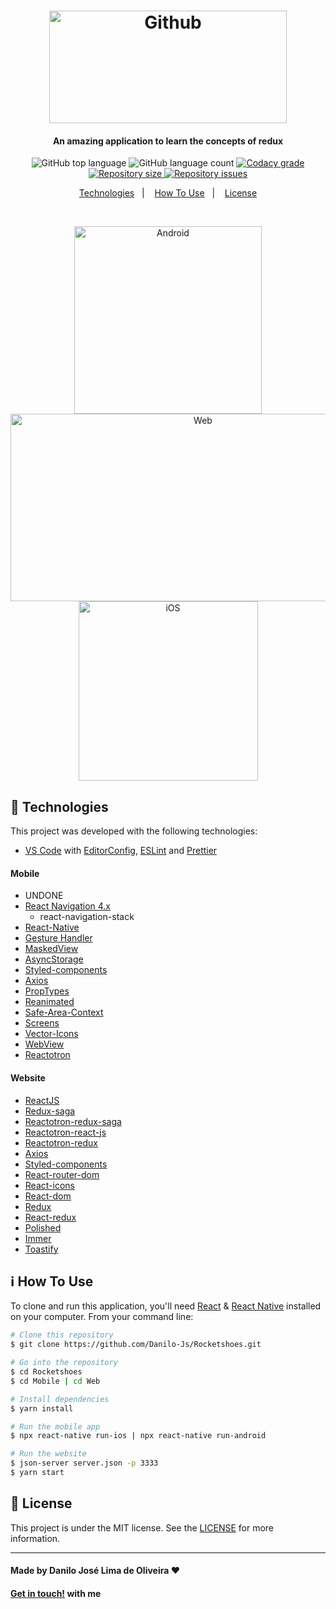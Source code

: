<h1 align="center">
    <img alt="Github" src="https://camo.githubusercontent.com/e42868e1d9b1290402ecdcd17b831a281a28f2a7/68747470733a2f2f7265732e636c6f7564696e6172792e636f6d2f6c756b656d6f72616c65732f696d6167652f75706c6f61642f76313536323639363030302f726561646d655f6c6f676f732f72656163742d726f636b657473686f65735f6a79316c7a652e706e67" width="380" height="180"/>
</h1>

<h4 align="center">
  An amazing application to learn the concepts of redux
</h4>

<p align="center">
  <img alt="GitHub top language" src="https://img.shields.io/github/languages/top/Danilo-Js/Rocketshoes">

  <img alt="GitHub language count" src="https://img.shields.io/github/languages/count/Danilo-Js/Rocketshoes">

  <a href="https://www.codacy.com/gh/Danilo-Js/Rocketshoes/dashboard?utm_source=github.com&amp;utm_medium=referral&amp;utm_content=Danilo-Js/Rocketshoes&amp;utm_campaign=Badge_Grade">
    <img alt="Codacy grade" src="https://app.codacy.com/project/badge/Grade/4f3d79d5614e482ba0c7c6d467d35817">
  </a>
  
  <a href="https://img.shields.io/github/repo-size/Danilo-Js/Rocketshoes/commits/master">
    <img alt="Repository size" src="https://img.shields.io/github/repo-size/Danilo-Js/Rocketshoes">
  </a>

  <a href="https://img.shields.io/github/issues/Danilo-Js/Rocketshoes/issues">
    <img alt="Repository issues" src="https://img.shields.io/github/issues/Danilo-Js/Rocketshoes">
  </a>
</p>

<p align="center" direction="row">
  <a href="#rocket-technologies">Technologies</a>&nbsp;&nbsp;&nbsp;|&nbsp;&nbsp;&nbsp;
  <a href="#information_source-how-to-use">How To Use</a>&nbsp;&nbsp;&nbsp;|&nbsp;&nbsp;&nbsp;
  <a href="#memo-license">License</a>
</p>

</br>

<p align="center">
  <img alt="Android" width="300" src="">
  <img alt="Web" width="600" height="300" src="https://github.com/Danilo-Js/Rocketshoes/blob/master/ReadmeGIFS/Web.gif">
  <img alt="iOS" width="287" src="">
</p>

## :rocket: Technologies

This project was developed with the following technologies:
-  [VS Code][vc] with [EditorConfig][vceditconfig], [ESLint][vceslint] and [Prettier][vcprettier]

#### Mobile
-  UNDONE
-  [React Navigation 4.x](https://reactnavigation.org/docs/4.x/getting-started/)
    - react-navigation-stack
-  [React-Native](https://facebook.github.io/react-native/)
-  [Gesture Handler](https://kmagiera.github.io/react-native-gesture-handler/)
-  [MaskedView](https://github.com/react-native-community/react-native-masked-view)
-  [AsyncStorage](https://github.com/react-native-community/async-storage)
-  [Styled-components](https://www.styled-components.com/)
-  [Axios](https://www.npmjs.com/package/react-native-axios)
-  [PropTypes](https://github.com/facebook/prop-types)
-  [Reanimated](https://github.com/software-mansion/react-native-reanimated)
-  [Safe-Area-Context](https://github.com/th3rdwave/react-native-safe-area-context)
-  [Screens](https://github.com/software-mansion/react-native-screens)
-  [Vector-Icons](https://github.com/oblador/react-native-vector-icons)
-  [WebView](https://github.com/react-native-community/react-native-webview)
-  [Reactotron](https://github.com/infinitered/reactotron)

#### Website
-  [ReactJS](https://reactjs.org)
-  [Redux-saga](https://redux-saga.js.org)
-  [Reactotron-redux-saga](https://github.com/infinitered/reactotron-redux-saga)
-  [Reactotron-react-js](https://github.com/infinitered/reactotron)
-  [Reactotron-redux](https://github.com/infinitered/reactotron-redux)
-  [Axios](https://www.npmjs.com/package/react-native-axios)
-  [Styled-components](https://www.styled-components.com/)
-  [React-router-dom](https://reactrouter.com)
-  [React-icons](https://react-icons.github.io/react-icons/)
-  [React-dom](reactjs.org/docs/react-dom.html)
-  [Redux](https://redux.js.org)
-  [React-redux](https://redux.js.org/basics/usage-with-react)
-  [Polished](https://polished.js.org)
-  [Immer](https://github.com/immerjs/immer)
-  [Toastify](https://github.com/fkhadra/react-toastify)

## :information_source: How To Use

To clone and run this application, you'll need [React](https://reactjs.org/docs/getting-started.html) & [React Native](https://reactnative.dev/docs/getting-started) installed on your computer. From your command line:

```bash
# Clone this repository
$ git clone https://github.com/Danilo-Js/Rocketshoes.git

# Go into the repository
$ cd Rocketshoes
$ cd Mobile | cd Web

# Install dependencies
$ yarn install

# Run the mobile app
$ npx react-native run-ios | npx react-native run-android

# Run the website
$ json-server server.json -p 3333
$ yarn start
```

## :memo: License
This project is under the MIT license. See the [LICENSE](https://github.com/Danilo-Js/Rocketshoes/blob/master/LICENSE) for more information.

---

#### Made by Danilo José Lima de Oliveira ♥ 
#### [Get in touch!](https://www.linkedin.com/in/danilo-js/) with me 

[vc]: https://code.visualstudio.com/
[vceditconfig]: https://marketplace.visualstudio.com/items?itemName=EditorConfig.EditorConfig
[vceslint]: https://marketplace.visualstudio.com/items?itemName=dbaeumer.vscode-eslint
[vcprettier]: https://marketplace.visualstudio.com/items?itemName=esbenp.prettier-vscode
